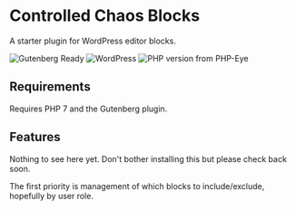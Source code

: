 # Controlled Chaos Blocks

A starter plugin for WordPress editor blocks.

![Gutenberg Ready](https://img.shields.io/badge/Gutenberg-ready-blue.svg)
![WordPress](https://img.shields.io/wordpress/v/akismet.svg?style=flat-square)
![PHP version from PHP-Eye](https://img.shields.io/php-eye/symfony/symfony.svg?style=flat-square)

## Requirements

Requires PHP 7 and the Gutenberg plugin.

## Features

Nothing to see here yet. Don't bother installing this but please check back soon.

The first priority is management of which blocks to include/exclude, hopefully by user role.